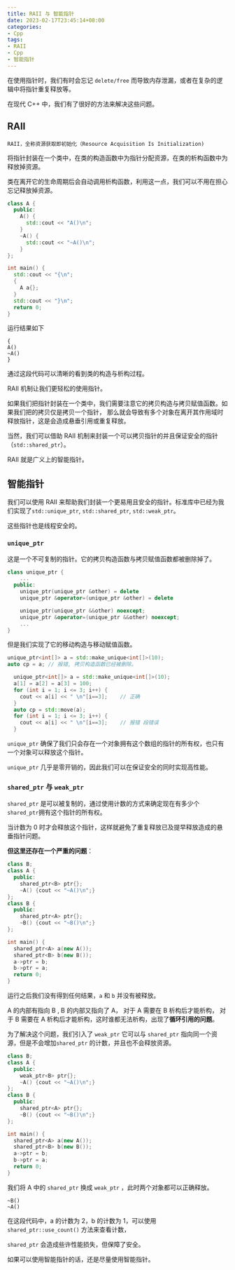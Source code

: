 ```yaml
---
title: RAII 与 智能指针
date: 2023-02-17T23:45:14+08:00
categories:
- Cpp
tags:
- RAII
- Cpp
- 智能指针
---
```


在使用指针时，我们有时会忘记 `delete/free` 而导致内存泄漏，或者在复杂的逻辑中将指针重复释放等。

在现代 C++ 中，我们有了很好的方法来解决这些问题。

## RAII

    RAII，全称资源获取即初始化（Resource Acquisition Is Initialization)

将指针封装在一个类中，在类的构造函数中为指针分配资源，在类的析构函数中为释放掉资源。

类在离开它的生命周期后会自动调用析构函数，利用这一点，我们可以不用在担心忘记释放掉资源。

```cpp
class A {
  public:
    A() {
      std::cout << "A()\n";
    }
    ~A() {
      std::cout << "~A()\n";
    }
};

int main() {
  std::cout << "{\n";
  {
    A a{};
  }
  std::cout << "}\n";
  return 0;
}
```

运行结果如下
```
{
A()
~A()
}
```

通过这段代码可以清晰的看到类的构造与析构过程。

RAII 机制让我们更轻松的使用指针。

如果我们把指针封装在一个类中，我们需要注意它的拷贝构造与拷贝赋值函数。如果我们把的拷贝仅是拷贝一个指针，
那么就会导致有多个对象在离开其作用域时释放指针，这是会造成悬垂引用或重复释放。

当然，我们可以借助 RAII 机制来封装一个可以拷贝指针的并且保证安全的指针（`std::shared_ptr`）。

RAII 就是广义上的智能指针。

## 智能指针

我们可以使用 RAII 来帮助我们封装一个更易用且安全的指针。标准库中已经为我们实现了`std::unique_ptr`, `std::shared_ptr`, `std::weak_ptr`。

这些指针也是线程安全的。

### `unique_ptr`

这是一个不可复制的指针。它的拷贝构造函数与拷贝赋值函数都被删除掉了。

```cpp
class unique_ptr {
    ...
  public:
    unique_ptr(unique_ptr &other) = delete
    unique_ptr &operator=(unique_ptr &other) = delete

    unique_ptr(unique_ptr &&other) noexcept;
    unique_ptr &operator=(unique_ptr &&other) noexcept;
    ...
}
```
但是我们实现了它的移动构造与移动赋值函数。

```cpp
unique_ptr<int[]> a = std::make_unique<int[]>(10);
auto cp = a; // 报错, 拷贝构造函数已经被删除。
```

```cpp
  unique_ptr<int[]> a = std::make_unique<int[]>(10);
  a[1] = a[2] = a[3] = 100;
  for (int i = 1; i <= 3; i++) {
    cout << a[i] << " \n"[i==3];    // 正确
  }
  auto cp = std::move(a);
  for (int i = 1; i <= 3; i++) {
    cout << a[i] << " \n"[i==3];    // 报错 段错误
  }
```

`unique_ptr` 确保了我们只会存在一个对象拥有这个数组的指针的所有权，也只有一个对象可以释放这个指针。

`unique_ptr` 几乎是零开销的，因此我们可以在保证安全的同时实现高性能。

### `shared_ptr` 与 `weak_ptr`


`shared_ptr` 是可以被复制的，通过使用计数的方式来确定现在有多少个`shared_ptr`拥有这个指针的所有权。

当计数为 0 时才会释放这个指针，这样就避免了重复释放已及提早释放造成的悬垂指针问题。

**但这里还存在一个严重的问题**：

```cpp
class B;
class A {
  public:
    shared_ptr<B> ptr{};
    ~A() {cout << "~A()\n";}
};
class B {
  public:
    shared_ptr<A> ptr{};
    ~B() {cout << "~B()\n";}
};

int main() {
  shared_ptr<A> a(new A());
  shared_ptr<B> b(new B());
  a->ptr = b;
  b->ptr = a;
  return 0;
}
```

运行之后我们没有得到任何结果，`a` 和 `b` 并没有被释放。

A 的内部有指向 B , B 的内部又指向了 A， 对于 A 需要在 B 析构后才能析构， 对于 B 需要在 A 析构后才能析构，这时谁都无法析构，出现了**循环引用的问题**。

为了解决这个问题，我们引入了 `weak_ptr` 它可以与 `shared_ptr` 指向同一个资源，但是不会增加`shared_ptr` 的计数，并且也不会释放资源。

```cpp
class B;
class A {
  public:
    weak_ptr<B> ptr{};
    ~A() {cout << "~A()\n";}
};
class B {
  public:
    shared_ptr<A> ptr{};
    ~B() {cout << "~B()\n";}
};

int main() {
  shared_ptr<A> a(new A());
  shared_ptr<B> b(new B());
  a->ptr = b;
  b->ptr = a;
  return 0;
}
```
我们将 A 中的 `shared_ptr` 换成 `weak_ptr` ，此时两个对象都可以正确释放。

```
~B()
~A()
```
在这段代码中，a 的计数为 2，b 的计数为 1，可以使用 `shared_ptr::use_count()` 方法来查看计数，

`shared_ptr` 会造成些许性能损失，但保障了安全。

如果可以使用智能指针的话，还是尽量使用智能指针。

